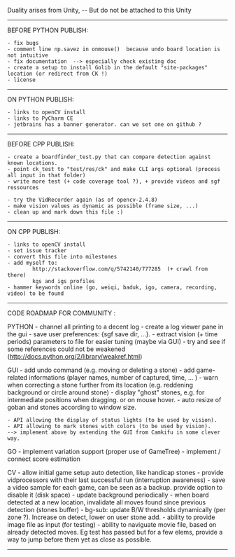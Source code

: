 
Duality arises from Unity, -- But do not be attached to this Unity

---------------------------------------------------------------------------------------------------

BEFORE PYTHON PUBLISH:

    - fix bugs
    - comment line np.savez in onmouse()  because undo board location is not intuitive
    - fix documentation  --> especially check existing doc
    - create a setup to install Golib in the default "site-packages" location (or redirect from CK !)
    - license

---------------------------------------------------------------------------------------------------

ON PYTHON PUBLISH:

    - links to openCV install
    - links to PyCharm CE
    - jetbrains has a banner generator. can we set one on github ?

---------------------------------------------------------------------------------------------------

BEFORE CPP PUBLISH:

    - create a boardfinder_test.py that can compare detection against known locations.
    - point ck_test to "test/res/ck" and make CLI args optional (process all input in that folder)
    - write more test (+ code coverage tool ?), + provide videos and sgf ressources

    - try the VidRecorder again (as of opencv-2.4.8)
    - make vision values as dynamic as possible (frame size, ...)
    - clean up and mark down this file :)

---------------------------------------------------------------------------------------------------

ON CPP PUBLISH:

    - links to openCV install
    - set issue tracker
    - convert this file into milestones
    - add myself to:
            http://stackoverflow.com/q/5742140/777285  (+ crawl from there)
            kgs and igs profiles
    - hammer keywords online (go, weiqi, baduk, igo, camera, recording, video) to be found

---------------------------------------------------------------------------------------------------

CODE ROADMAP FOR COMMUNITY :

PYTHON
    - channel all printing to a decent log
    - create a log viewer pane in the gui
    - save user preferences: {sgf save dir, ...}.
    - extract vision (+ time periods) parameters to file for easier tuning (maybe via GUI)
    - try and see if some references could not be weakened  (http://docs.python.org/2/library/weakref.html)

GUI
    - add undo command (e.g. moving or deleting a stone)
    - add game-related informations (player names, number of captured, time, ... )
    - warn when correcting a stone further from its location (e.g. reddening background or circle around stone)
    - display "ghost" stones, e.g. for intermediate positions when dragging. or on mouse hover.
    - auto resize of goban and stones according to window size.

    - API allowing the display of status lights (to be used by vision).
    - API allowing to mark stones with colors (to be used by vision).
    --> implement above by extending the GUI from Camkifu in some clever way.

GO
    - implement variation support (proper use of GameTree)
    - implement / connect score estimation

CV
    - allow initial game setup auto detection, like handicap stones
    - provide vidprocessors with their last successful run (interruption awareness)
    - save a video sample for each game, can be seen as a backup. provide option to disable it (disk space)
    - update background periodically
    - when board detected at a new location, invalidate all moves found since previous detection (stones buffer)
    - bg-sub: update B/W thresholds dynamically (per zone ?). Increase on detect, lower on user stone add.
    - ability to provide image file as input (for testing)
    - ability to naviguate movie file, based on already detected moves. Eg test has passed but for a few elems, provide a way to jump before them yet as close as possible.

---------------------------------------------------------------------------------------------------

